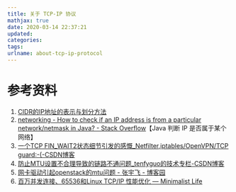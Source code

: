 ```yaml
---
title: 关于 TCP-IP 协议
mathjax: true
date: 2020-03-14 22:37:21
updated:
categories:
tags:
urlname: about-tcp-ip-protocol
---
```




<!-- more -->











# 参考资料

1. [CIDR的IP地址的表示与划分方法](https://blog.csdn.net/han156/article/details/77817031)
2. [networking - How to check if an IP address is from a particular network/netmask in Java? - Stack Overflow](https://stackoverflow.com/questions/577363/how-to-check-if-an-ip-address-is-from-a-particular-network-netmask-in-java)【Java 判断 IP 是否属于某个网络】
3. [一个TCP FIN_WAIT2状态细节引发的感慨_Netfilter,iptables/OpenVPN/TCP guard:-(-CSDN博客](https://blog.csdn.net/dog250/article/details/81256550)
4. [防止MTU设置不合理导致的链路不通问题_tenfyguo的技术专栏-CSDN博客](https://blog.csdn.net/tenfyguo/article/details/8748003)
5. [网卡驱动引起openstack的mtu问题 - 张宇飞 - 博客园](https://www.cnblogs.com/zhangyufei/p/8509821.html)
6. [百万并发连接、65536和Linux TCP/IP 性能优化 — Minimalist Life](https://pathbox.github.io/2018/02/06/65535-port-and-concurrent-socket/)











